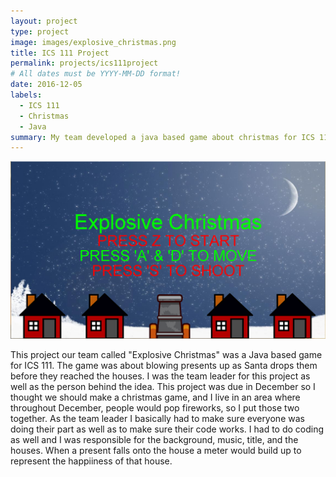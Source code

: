 ```yaml
---
layout: project
type: project
image: images/explosive_christmas.png
title: ICS 111 Project
permalink: projects/ics111project
# All dates must be YYYY-MM-DD format!
date: 2016-12-05
labels:
  - ICS 111
  - Christmas
  - Java
summary: My team developed a java based game about christmas for ICS 111.
---
```



  <img class="ui medium right floated rounded image" src="../images/explosive christmas.PNG">


This project our team called "Explosive Christmas" was a Java based game for ICS 111. The game was about blowing presents up as Santa drops them before they reached the houses. I was the team leader for this project as well as the person behind the idea. This project was due in December so I thought we should make a christmas game, and I live in an area where throughout December, people would pop fireworks, so I put those two together. As the team leader I basically had to make sure everyone was doing their part as well as to make sure their code works. I had to do coding as well and I was responsible for the background, music, title, and the houses. When a present falls onto the house a meter would build up to represent the happiiness of that house.



